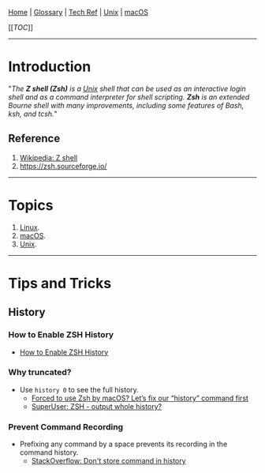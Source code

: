 [Home](/Slalom-LLC/Slalom-Consulting) | [Glossary](/Glossary) | [Tech Ref](/Tech-Ref) | [Unix](/Tech-Ref/Unix) | [macOS](/Tech-Ref/Apple-Inc/Mac-\(Macintosh\)/macOS)

[[_TOC_]]

---
# Introduction
"_The ***Z shell (Zsh)*** is a [Unix](/Tech-Ref/Unix) shell that can be used as an interactive login shell and as a command interpreter for shell scripting. ***Zsh*** is an extended Bourne shell with many improvements, including some features of Bash, ksh, and tcsh._"

## Reference
1. [Wikipedia: Z shell](https://en.wikipedia.org/wiki/Z_shell)
1. https://zsh.sourceforge.io/

---
# Topics
1. [Linux](/Tech-Ref/Linux).
1. [macOS](/Tech-Ref/Apple-Inc/Mac-\(Macintosh\)/macOS).
1. [Unix](/Tech-Ref/Unix).

---
# Tips and Tricks

## History

### How to Enable ZSH History 
- [How to Enable ZSH History](https://linuxhint.com/check-zsh-history#AdThrive_Content_2_desktop)

### Why truncated?
- Use `history 0` to see the full history.
   - [Forced to use Zsh by macOS? Let’s fix our “history” command first](https://medium.com/macoclock/forced-to-use-zsh-by-macos-catalina-lets-fix-our-history-command-first-9ce86dca540e)
   - [SuperUser: ZSH - output whole history?](https://superuser.com/questions/232457/zsh-output-whole-history)

### Prevent Command Recording
- Prefixing any command by a space prevents its recording in the command history.
  - [StackOverflow: Don't store command in history](https://stackoverflow.com/a/10054470/418950)